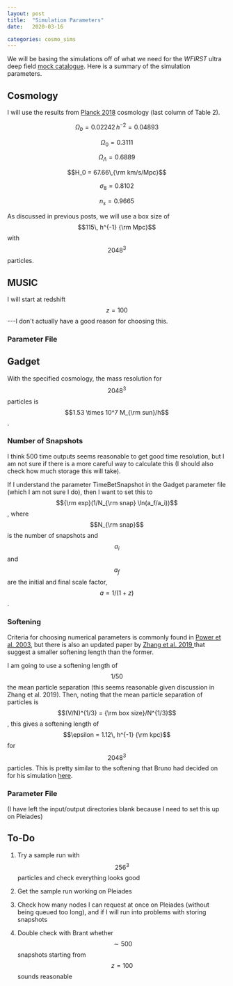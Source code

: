 ```yaml
---
layout: post
title:  "Simulation Parameters"
date:   2020-03-16

categories: cosmo_sims
---
```



We will be basing the simulations off of what we need for the *WFIRST* ultra deep field <a href="https://ndrakos.github.io/blog/mocks/">mock catalogue</a>. Here is a summary of the simulation parameters.


## Cosmology

I will use the results from <a href="https://ui.adsabs.harvard.edu/abs/arXiv:1807.06209"> Planck 2018</a> cosmology (last column of Table 2).

$$\Omega_b = 0.02242\, h^{-2} = 0.04893$$

$$\Omega_0 = 0.3111$$

$$\Omega_\Lambda = 0.6889$$

$$H_0 = 67.66\,{\rm km/s/Mpc}$$

$$\sigma_8= 0.8102$$

$$n_s = 0.9665$$

As discussed in previous posts, we will use a box size of $$115\, h^{-1} {\rm Mpc}$$ with $$2048^3$$ particles.


## MUSIC

I will start at redshift $$z=100$$---I don't actually have a good reason for choosing this.

### Parameter File

<object width="500" height="300" type="text/plain" data="{{site.baseurl}}/assets/files/wfirst2048_ics.conf" border="0" >
</object>

## Gadget

With the specified cosmology, the mass resolution for $$2048^3$$ particles is $$1.53 \times 10^7 M_{\rm sun}/h$$.
<!---
[6.26145950e+10 7.82682437e+09 9.78353047e+08 1.22294131e+08 1.52867664e+07
-->

### Number of Snapshots

I think 500 time outputs seems reasonable to get good time resolution, but I am not sure if there is a more careful way to calculate this (I should also check how much storage this will take).

If I understand the parameter TimeBetSnapshot in the Gadget parameter file (which I am not sure I do), then I want to set this to $${\rm exp}(1/N_{\rm snap} \ln(a_f/a_i))$$, where $$N_{\rm snap}$$ is the number of snapshots and $$a_i$$ and $$a_f$$ are the initial and final scale factor, $$a=1/(1+z)$$.

### Softening

Criteria for choosing numerical parameters is commonly found in <a href="https://ui.adsabs.harvard.edu/abs/2003MNRAS.338...14P/abstract">Power et al. 2003</a>, but there is also an updated paper by <a href="https://ui.adsabs.harvard.edu/abs/2019MNRAS.487.1227Z/abstract">Zhang et al. 2019 </a> that suggest a smaller softening length than the former.

I am going to use a softening length of $$1/50$$ the mean particle separation (this seems reasonable given discussion in Zhang et al. 2019). Then, noting that the mean particle separation of particles is $$(V/N)^{1/3} = {\rm box size}/N^{1/3}$$, this gives a softening length of $$\epsilon = 1.12\, h^{-1} {\rm kpc}$$ for $$2048^3$$ particles. This is pretty similar to the softening that Bruno had decided on for his simulation <a href="https://bvillasen.github.io/blog/astro/cosmology/wfirst/2017/07/11/sim_parameters.html">here</a>.

### Parameter File

(I have left the input/output directories blank because I need to set this up on Pleiades)

<object width="500" height="300" type="text/plain" data="{{site.baseurl}}/assets/files/wfirst2048_gadget.conf" border="0" >
</object>

## To-Do


1) Try a sample run with $$256^3$$ particles and check everything looks good

2) Get the sample run working on Pleiades

3) Check how many nodes I can request at once on Pleiades (without being queued too long), and if I will run into problems with storing snapshots

4) Double check with Brant whether $$\sim 500$$ snapshots starting from $$z=100$$ sounds reasonable
